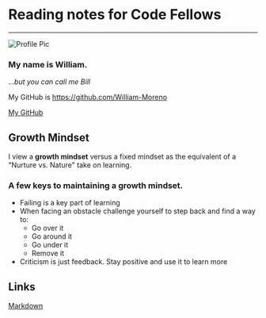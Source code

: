 # Reading notes for Code Fellows
---
![Profile Pic](Bill-Pic.jpg,200,200)

### My name is William.
*...but you can call me Bill*

My GitHub is https://github.com/William-Moreno

[My GitHub](https://github.com/William-Moreno)

## Growth Mindset

I view a **growth mindset** versus a fixed mindset as the equivalent of a "Nurture vs. Nature" take on learning.

### A few keys to maintaining a growth mindset.
- Failing is a key part of learning
- When facing an obstacle challenge yourself to step back and find a way to:
  - Go over it
  - Go around it
  - Go under it
  - Remove it
- Criticism is just feedback. Stay positive and use it to learn more

## Links

[Markdown](markdown.md)




